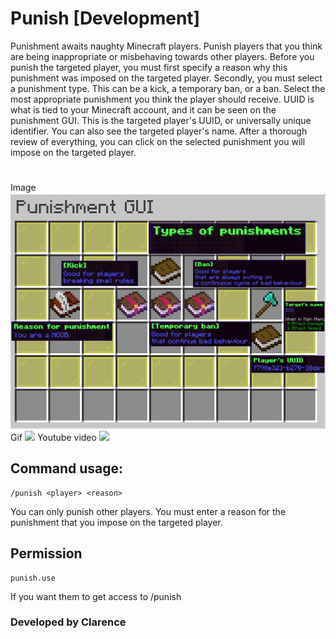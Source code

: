 #
# Punish [Development]
Punishment awaits naughty Minecraft players. Punish players that you think are being inappropriate or misbehaving towards other players. Before you punish the targeted player, you must first specify a reason why this punishment was imposed on the targeted player. Secondly, you must select a punishment type. This can be a kick, a temporary ban, or a ban. Select the most appropriate punishment you think the player should receive. UUID is what is tied to your Minecraft account, and it can be seen on the punishment GUI. This is the targeted player's UUID, or universally unique identifier. You can also see the targeted player's name. After a thorough review of everything, you can click on the selected punishment you will impose on the targeted player.
#
Image
![](https://raw.githubusercontent.com/PositionV2024/Punish/main/Screenshots/Main%20screenshot.png)
Gif
![](https://github.com/PositionV2024/Punish/blob/main/Gif/Main.gif)
Youtube video
[![](https://img.youtube.com/vi/WIT9Etq-qts/0.jpg)](https://www.youtube.com/watch?v=WIT9Etq-qts "Punish naughty Minecraft players")


## Command usage:
    /punish <player> <reason>
  
   You can only punish other players. 
    You must enter a reason for the punishment that you impose on the targeted player.
## Permission
    punish.use
If you want them to get access to /punish
### Developed by Clarence

